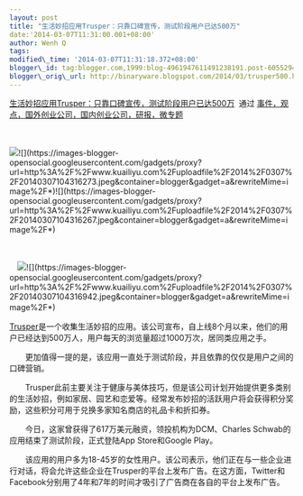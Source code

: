 ```yaml
--- 
layout: post 
title: "生活妙招应用Trusper：只靠口碑宣传，测试阶段用户已达500万" 
date:'2014-03-07T11:31:00.001+08:00' 
author: Wenh Q
tags:
modified\_time: '2014-03-07T11:31:18.372+08:00' 
blogger\_id: tag:blogger.com,1999:blog-4961947611491238191.post-6055294714566683407
blogger\_orig\_url: http://binaryware.blogspot.com/2014/03/trusper500.html
---
```

[生活妙招应用Trusper：只靠口碑宣传，测试阶段用户已达500万](http://www.kuailiyu.com/article/8623.html)  通过
[事件，观点，国外创业公司，国内创业公司，研报，微专题](http://www.kuailiyu.com/)





　



![](https://images-blogger-opensocial.googleusercontent.com/gadgets/proxy?url=http%3A%2F%2Fwww.kuailiyu.com%2Fuploadfile%2F2014%2F0307%2F20140307104316787.jpeg&container=blogger&gadget=a&rewriteMime=image%2F*)![](https://images-blogger-opensocial.googleusercontent.com/gadgets/proxy?url=http%3A%2F%2Fwww.kuailiyu.com%2Fuploadfile%2F2014%2F0307%2F20140307104316273.jpeg&container=blogger&gadget=a&rewriteMime=image%2F*)![](https://images-blogger-opensocial.googleusercontent.com/gadgets/proxy?url=http%3A%2F%2Fwww.kuailiyu.com%2Fuploadfile%2F2014%2F0307%2F20140307104316267.jpeg&container=blogger&gadget=a&rewriteMime=image%2F*)









　



　![](https://images-blogger-opensocial.googleusercontent.com/gadgets/proxy?url=http%3A%2F%2Fwww.kuailiyu.com%2Fuploadfile%2F2014%2F0307%2F20140307104316107.jpeg&container=blogger&gadget=a&rewriteMime=image%2F*)![](https://images-blogger-opensocial.googleusercontent.com/gadgets/proxy?url=http%3A%2F%2Fwww.kuailiyu.com%2Fuploadfile%2F2014%2F0307%2F20140307104316942.jpeg&container=blogger&gadget=a&rewriteMime=image%2F*)　



[Trusper](http://trusper.appfinder.lisisoft.com/)是一个收集生活妙招的应用。该公司宣布，自上线8个月以来，他们的用户已经达到500万人，用户每天的浏览量超过1000万次，居同类应用之手。



　　更加值得一提的是，该应用一直处于测试阶段，并且依靠的仅仅是用户之间的口碑营销。



　　Trusper此前主要关注于健康与美体技巧，但是该公司计划开始提供更多类别的生活妙招，例如家居、园艺和恋爱等。经常发布妙招的活跃用户将会获得积分奖励，这些积分可用于兑换多家知名商店的礼品卡和折扣券。



　　今日，这家曾获得了617万美元融资，领投机构为DCM、Charles
Schwab的应用结束了测试阶段，正式登陆App Store和Google Play。



　　该应用的用户多为18-45岁的女性用户。该公司表示，他们正在与一些企业进行对话，将会允许这些企业在Trusper的平台上发布广告。在这方面，Twitter和Facebook分别用了4年和7年的时间才吸引了广告商在各自的平台上发布广告。
